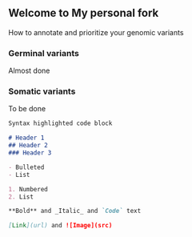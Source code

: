 ## Welcome to My personal fork

How to annotate and prioritize your genomic variants

### Germinal variants

Almost done

### Somatic variants

To be done 




```markdown
Syntax highlighted code block

# Header 1
## Header 2
### Header 3

- Bulleted
- List

1. Numbered
2. List

**Bold** and _Italic_ and `Code` text

[Link](url) and ![Image](src)
```


